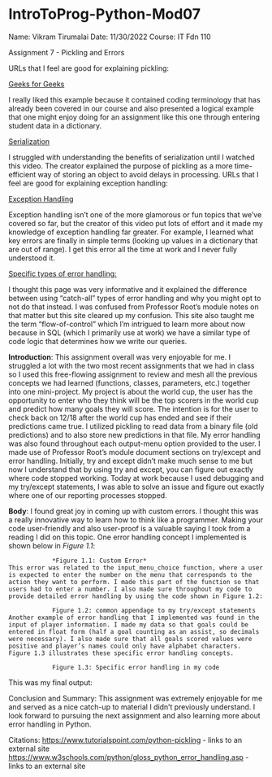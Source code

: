 # IntroToProg-Python-Mod07
Name: Vikram Tirumalai
Date: 11/30/2022
Course: IT Fdn 110


Assignment 7 - Pickling and Errors

URLs that I feel are good for explaining pickling:

[Geeks for Geeks](https://www.geeksforgeeks.org/understanding-python-pickling-example/)

I really liked this example because it contained coding terminology that has already been covered in our course and also presented a logical example that one might enjoy doing for an assignment like this one through entering student data in a dictionary.

[Serialization](https://www.youtube.com/watch?v=2Tw39kZIbhs)

I struggled with understanding the benefits of serialization until I watched this video. The creator explained the purpose of pickling as a more time-efficient way of storing an object to avoid delays in processing.
URLs that I feel are good for explaining exception handling:

[Exception Handling](https://www.youtube.com/watch?v=nlCKrKGHSSk)

Exception handling isn’t one of the more glamorous or fun topics that we’ve covered so far, but the creator of this video put lots of effort and it made my knowledge of exception handling far greater. For example, I learned what key errors are finally in simple terms (looking up values in a dictionary that are out of range). I get this error all the time at work and I never fully understood it. 

[Specific types of error handling:](https://runestone.academy/ns/books/published/thinkcspy/Exceptions/01_intro_exceptions.html)

I thought this page was very informative and it explained the difference between using “catch-all” types of error handling and why you might opt to not do that instead. I was confused from Professor Root’s module notes on that matter but this site cleared up my confusion. This site also taught me the term “flow-of-control” which I’m intrigued to learn more about now because in SQL (which I primarily use at work) we have a similar type of code logic that determines how we write our queries. 

**Introduction**: 
This assignment overall was very enjoyable for me. I struggled a lot with the two most recent assignments that we had in class so I used this free-flowing assignment to review and mesh all the previous concepts we had learned (functions, classes, parameters, etc.) together into one mini-project. My project is about the world cup, the user has the opportunity to enter who they think will be the top scorers in the world cup and predict how many goals they will score. The intention is for the user to check back on 12/18 after the world cup has ended and see if their predictions came true. 
I utilized pickling to read data from a binary file (old predictions) and to also store new predictions in that file. My error handling was also found throughout each output-menu option provided to the user. I made use of Professor Root’s module document sections on try/except and error handling. Initially, try and except didn’t make much sense to me but now I understand that by using try and except, you can figure out exactly where code stopped working. Today at work because I used debugging and my try/except statements, I was able to solve an issue and figure out exactly where one of our reporting processes stopped. 

**Body**:
I found great joy in coming up with custom errors. I thought this was a really innovative way to learn how to think like a programmer. Making your code user-friendly and also user-proof is a valuable saying I took from a reading I did on this topic. One error handling concept I implemented is shown below in *Figure 1.1*: 

				*Figure 1.1: Custom Error*
	This error was related to the input_menu_choice function, where a user is expected to enter the number on the menu that corresponds to the action they want to perform. I made this part of the function so that users had to enter a number. I also made sure throughout my code to provide detailed error handling by using the code shown in Figure 1.2:

				Figure 1.2: common appendage to my try/except statements
	Another example of error handling that I implemented was found in the input of player information. I made my data so that goals could be entered in float form (half a goal counting as an assist, so decimals were necessary). I also made sure that all goals scored values were positive and player’s names could only have alphabet characters. Figure 1.3 illustrates these specific error handling concepts.

				Figure 1.3: Specific error handling in my code

This was my final output: 


Conclusion and Summary:
	This assignment was extremely enjoyable for me and served as a nice catch-up to material I didn’t previously understand. I look forward to pursuing the next assignment and also learning more about error handling in Python. 


Citations:
https://www.tutorialspoint.com/python-pickling - links to an external site
https://www.w3schools.com/python/gloss_python_error_handling.asp - links to an external site
